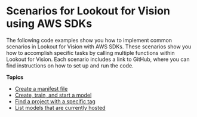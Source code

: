 # Scenarios for Lookout for Vision using AWS SDKs<a name="service_code_examples_scenarios"></a>

The following code examples show you how to implement common scenarios in Lookout for Vision with AWS SDKs\. These scenarios show you how to accomplish specific tasks by calling multiple functions within Lookout for Vision\. Each scenario includes a link to GitHub, where you can find instructions on how to set up and run the code\.

**Topics**
+ [Create a manifest file](example_lookoutvision_Scenario_CreateManifestFile_section.md)
+ [Create, train, and start a model](example_lookoutvision_Scenario_CreateTrainStartModel_section.md)
+ [Find a project with a specific tag](example_lookoutvision_Scenario_FindTagInProjects_section.md)
+ [List models that are currently hosted](example_lookoutvision_Scenario_ListHostedModels_section.md)